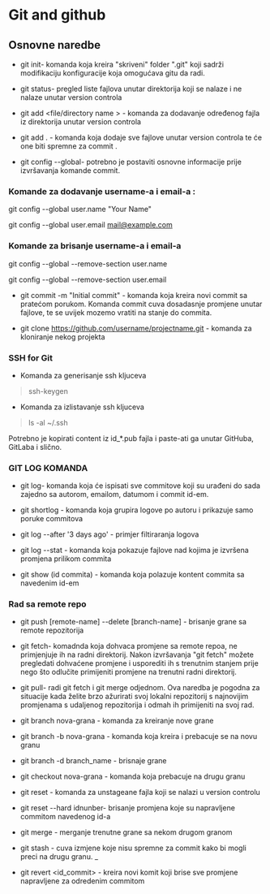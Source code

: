 # Git and github

## Osnovne naredbe

* git init- komanda koja kreira "skriveni" folder ".git" koji sadrži modifikaciju konfiguracije koja omogućava gitu da radi.

* git status- pregled liste fajlova unutar direktorija koji se nalaze i ne nalaze unutar version controla

* git add <file/directory name > - komanda za dodavanje određenog fajla iz direktorija unutar version controla 

* git add . - komanda koja dodaje sve fajlove unutar version controla te će one biti spremne za commit .

*  git config --global- potrebno je postaviti osnovne informacije prije izvršavanja komande commit. 

### Komande za dodavanje username-a i email-a : 

git config --global user.name "Your Name"

git config --global user.email mail@example.com

### Komande za brisanje username-a i email-a 

git config --global --remove-section user.name

git config --global --remove-section user.email

* git commit -m "Initial commit" - komanda koja kreira novi commit sa pratećom porukom. Komanda commit cuva dosadasnje promjene unutar fajlove, te se uvijek mozemo vratiti na stanje do commita. 

* git clone https://github.com/username/projectname.git - komanda za kloniranje nekog projekta 

### SSH for Git

* Komanda za generisanje ssh kljuceva

> ssh-keygen

* Komanda za izlistavanje ssh kljuceva

> ls -al ~/.ssh

Potrebno je kopirati content iz id_*.pub fajla i paste-ati ga unutar GitHuba, GitLaba i slično. 

### GIT LOG KOMANDA

* git log- komanda koja će ispisati sve commitove koji su urađeni do sada zajedno sa autorom, emailom, datumom i commit id-em. 

* git shortlog - komanda koja grupira logove po autoru i prikazuje samo poruke commitova

* git log --after '3 days ago' - primjer filtiraranja logova

* git log --stat - komanda koja pokazuje fajlove nad kojima je izvršena promjena prilikom commita

* git show (id commita) - komanda koja polazuje kontent commita sa navedenim id-em

### Rad sa remote repo

* git push [remote-name] --delete [branch-name] - brisanje grane sa remote repozitorija

* git fetch- komadnda koja dohvaca promjene sa remote repoa, ne primjenjuje ih na radni direktorij. Nakon izvršavanja "git fetch" možete pregledati dohvaćene promjene i usporediti ih s trenutnim stanjem prije nego što odlučite primijeniti promjene na trenutni radni direktorij.

* git pull- radi git fetch i git merge odjednom. Ova naredba je pogodna za situacije kada želite brzo ažurirati svoj lokalni repozitorij s najnovijim promjenama s udaljenog repozitorija i odmah ih primijeniti na svoj rad.

* git branch nova-grana - komanda za kreiranje nove grane

* git branch -b nova-grana - komanda koja kreira i prebacuje se na novu granu

* git branch -d branch_name - brisnaje grane

* git checkout nova-grana - komanda koja prebacuje na drugu granu

* git reset <filePath> - komanda za unstageane fajla koji se nalazi u version controlu

* git reset --hard idnunber- brisanje promjena koje su napravljene commitom navedenog id-a

* git merge <branch> - merganje trenutne grane sa nekom drugom granom

* git stash - cuva izmjene koje nisu spremne za commit kako bi mogli preci na drugu granu. 
_
* git revert <id_commit> - kreira novi komit koji brise sve promjene napravljene za odredenim commitom






